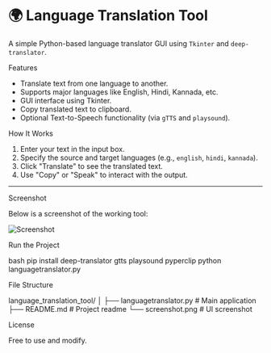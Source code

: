 
# 🌍 Language Translation Tool

A simple Python-based language translator GUI using `Tkinter` and `deep-translator`.


Features

- Translate text from one language to another.
- Supports major languages like English, Hindi, Kannada, etc.
- GUI interface using Tkinter.
- Copy translated text to clipboard.
- Optional Text-to-Speech functionality (via `gTTS` and `playsound`).


How It Works

1. Enter your text in the input box.
2. Specify the source and target languages (e.g., `english`, `hindi`, `kannada`).
3. Click "Translate" to see the translated text.
4. Use "Copy" or "Speak" to interact with the output.

---

 Screenshot

Below is a screenshot of the working tool:

![Screenshot](screenshot.png)


Run the Project

bash
pip install deep-translator gtts playsound pyperclip
python languagetranslator.py

 File Structure

language_translation_tool/
│
├── languagetranslator.py       # Main application
├── README.md                   # Project readme
└── screenshot.png              # UI screenshot

 License

Free to use and modify.
